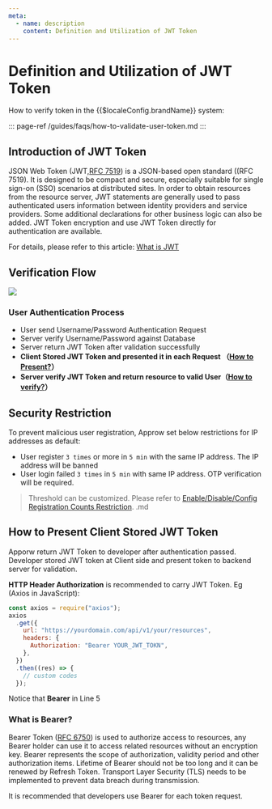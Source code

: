 ```yaml
---
meta:
  - name: description
    content: Definition and Utilization of JWT Token
---
```


# Definition and Utilization of JWT Token

How to verify token in the {{$localeConfig.brandName}} system:  

::: page-ref /guides/faqs/how-to-validate-user-token.md
:::

## Introduction of JWT Token

JSON Web Token (JWT,[RFC 7519](https://tools.ietf.org/html/rfc7519)) is a JSON-based open standard ((RFC 7519). It is designed to be compact and secure, especially suitable for single sign-on (SSO) scenarios at distributed sites. In order to obtain resources from the resource server,  JWT statements are generally used to pass authenticated users information between identity providers and service providers. Some additional declarations for other business logic can also be added. JWT Token encryption and use JWT Token directly for authentication are available.

For details, please refer to this article: [What is JWT](https://www.jianshu.com/p/576dbf44b2ae)
## Verification Flow

![](~@imagesZhCn/concepts/jwt-flow.png)


### User Authentication Process

- User send Username/Password Authentication Request
- Server verify Username/Password against Database
- Server return JWT Token after validation successfully
- **Client Stored JWT Token and presented it in each Request （**[**How to Present?**](#客户端附带-jwt-token-的方式)**）**
- **Server verify JWT Token and return resource to valid User（**[**How to verify?**](/docs/en/guides/faqs/how-to-validate-user-token.md)**）**

## Security Restriction 

To prevent malicious user registration, Approw set below restrictions for IP addresses as default:

- User register `3 times` or more in `5 min` with the same IP address. The IP address will be banned
- User login failed `3 times` in `5 min` with same IP address. OTP verification will be required.
> Threshold can be customized. Please refer to [Enable/Disable/Config Registration Counts Restriction](/docs/en/guides/security/config-register-limit.md).
.md
## How to Present Client Stored JWT Token

Apporw return JWT Token to developer after authentication passed. Developer stored JWT token at Client side and present token to backend server for validation.

**HTTP Header Authorization** is recommended to carry JWT Token. Eg (Axios in JavaScript): 

```js
const axios = require("axios");
axios
  .get({
    url: "https://yourdomain.com/api/v1/your/resources",
    headers: {
      Authorization: "Bearer YOUR_JWT_TOKN",
    },
  })
  .then((res) => {
    // custom codes
  });
```

Notice that **Bearer** in Line 5

### **What is Bearer?**

Bearer Token \([RFC 6750](http://www.rfcreader.com/#rfc6750)\) is used to authorize access to resources, any Bearer holder can use it to access related resources without an encryption key. Bearer represents the scope of authorization, validity period and other authorization items. Lifetime of Bearer should not be too long and it can be renewed by Refresh Token. Transport Layer Security \(TLS\) needs to be implemented to prevent data breach during transmission.

It is recommended that developers use Bearer for each token request.
